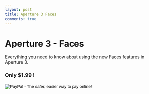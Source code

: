 ```yaml
---
layout: post
title: Aperture 3 Faces
comments: true
---
```

<h1>Aperture 3 - Faces</h1>
Everything you need to know about using the new Faces features in Aperture 3.
<h3>Only $1.99 !</h3>

<form action="https://www.paypal.com/cgi-bin/webscr" method="post">
<input type="hidden" name="cmd" value="_s-xclick">
<input type="hidden" name="hosted_button_id" value="LH9Z9JG6UR56Y">
<input type="image" src="https://www.paypal.com/en_US/i/btn/btn_buynowCC_LG.gif" border="0" name="submit" alt="PayPal - The safer, easier way to pay online!">
<img alt="" border="0" src="https://www.paypal.com/en_US/i/scr/pixel.gif" width="1" height="1">
</form>
